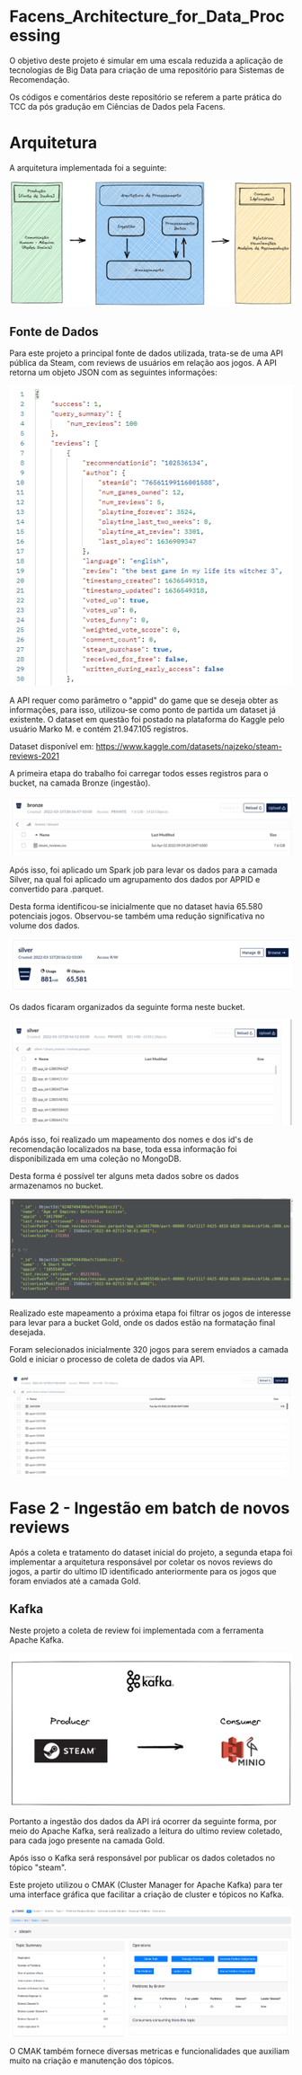 # Facens_Architecture_for_Data_Processing



O objetivo deste projeto é simular em uma escala reduzida a aplicação de tecnologias de Big Data para criação de uma repositório para Sistemas de Recomendação.

Os códigos e comentários deste repositório se referem a parte prática do TCC da pós gradução em Ciências de Dados pela Facens.




# Arquitetura



A arquitetura implementada foi a seguinte:



![Meta arquitetura](images/architecture.png)



## Fonte de Dados



Para este projeto a principal fonte de dados utilizada, trata-se de uma API pública da Steam, com reviews de usuários em relação aos jogos. A API retorna um objeto JSON com as seguintes informações:



![Retorno API](images/steam_api_json_return.png)



A API requer como parâmetro o "appid" do game que se deseja obter as informações, para isso, utilizou-se como ponto de partida um dataset já existente. O dataset em questão foi postado na plataforma do Kaggle pelo usuário Marko M. e contém 21.947.105 registros.



Dataset disponível em: https://www.kaggle.com/datasets/najzeko/steam-reviews-2021



A primeira etapa do trabalho foi carregar todos esses registros para o bucket, na camada Bronze (ingestão).



![Ingestão do dataset base em .csv](images/minio/csv_ingestion.png)



Após isso, foi aplicado um Spark job para levar os dados para a camada Silver, na qual foi aplicado um agrupamento dos dados por APPID e convertido para .parquet.



Desta forma identificou-se inicialmente que no dataset havia 65.580 potenciais jogos. Observou-se também uma redução significativa no volume dos dados.



![Dados do dataset convertidos para .parquet na camada Silver](images/minio/csv_partition.png)



Os dados ficaram organizados da seguinte forma neste bucket.

![Exibindo organização dos arquivos na camada Silver](images/minio/appid_on_silver.png)



Após isso, foi realizado um mapeamento dos nomes e dos id's de recomendação localizados na base, toda essa informação foi disponibilizada em uma coleção no MongoDB.



Desta forma é possível ter alguns meta dados sobre os dados armazenamos no bucket.



![Metadados dos jogos no MongoDB](images/metadata.png)



Realizado este mapeamento a próxima etapa foi filtrar os jogos de interesse para levar para a bucket Gold, onde os dados estão na formatação final desejada.



Foram selecionados inicialmente 320 jogos para serem enviados a camada Gold e iniciar o processo de coleta de dados via API.



![Exibindo organização dos arquivos na camada Silver](images/minio/bucket_gold.png)


# Fase 2 - Ingestão em batch de novos reviews

Após a coleta e tratamento do dataset inicial do projeto, a segunda etapa foi implementar a arquitetura responsável por coletar os novos reviews do jogos, a partir do ultimo ID identificado anteriormente para os jogos que foram enviados até a camada Gold.

## Kafka

Neste projeto a coleta de review foi implementada com a ferramenta Apache Kafka. 

![Ingestão com Kafka](images/kafka_process.png)

Portanto a ingestão dos dados da API irá ocorrer da seguinte forma, por meio do Apache Kafka, será realizado a leitura do ultimo review coletado, para cada jogo presente na camada Gold.

Após isso o Kafka será responsável por publicar os dados coletados no tópico "steam".

Este projeto utilizou o CMAK (Cluster Manager for Apache Kafka) para ter uma interface gráfica que facilitar a criação de cluster e tópicos no Kafka.

![Interface CMAK](images/cmak/cmak_interface.png)

O CMAK também fornece diversas metricas e funcionalidades que auxiliam muito na criação e manutenção dos tópicos.









